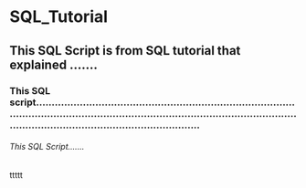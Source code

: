 # SQL_Tutorial
## This SQL Script is from SQL tutorial that explained .......
### This SQL script............................................................................................................................................................................................................................................

###### This SQL Script.......
ttttt

